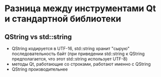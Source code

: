 # Разница между инструментами Qt и стандартной библиотеки
## QString vs std::string
- QString кодируется в UTF-16, std::string хранит "сырую" последовательность байт (при приведении std::string к QString предполагается, что этот std::string использует UTF-8)
- методы Qt, работающие со строками, работают именно с QString
- QString производительнее
